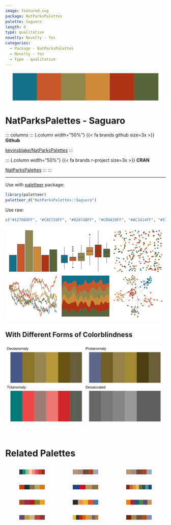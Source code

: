 ```yaml
---
image: featured.svg
package: NatParksPalettes
palette: Saguaro
length: 6
type: qualitative
novelty: Novelty - Yes
categories:
  - Package - NatParksPalettes
  - Novelty - Yes
  - Type - qualitative
---
```


![](featured.svg)

# NatParksPalettes - Saguaro 

::: columns
::: {.column width="50%"}
{{< fa brands github size=3x >}}
**Github**

[kevinsblake/NatParksPalettes](https://github.com/kevinsblake/NatParksPalettes)
:::

::: {.column width="50%"}
{{< fa brands r-project size=3x >}}
**CRAN**

[NatParksPalettes](https://CRAN.R-project.org/package=NatParksPalettes)
:::
:::

<hr> 

Use with [paletteer](https://emilhvitfeldt.github.io/paletteer/) package:

```r
library(paletteer)
paletteer_d("NatParksPalettes::Saguaro")
```

Use raw:

```r
c("#127088FF", "#C85729FF", "#92874BFF", "#CD8A39FF", "#AC3414FF", "#57643CFF")
``` 

![](examples.png) <br>

## With Different Forms of Colorblindness

![](colorblind.svg) 

<br>

# Related Palettes

<div class="list" style="display: grid; grid-template-columns: auto auto auto;"> <figure class="figure">
<a href="../../awtools/a_palette/"> <img src="../../awtools/a_palette/featured.svg" style="width: 100%;" class="figure-img"></a>
</figure> <figure class="figure">
<a href="../../ButterflyColors/hamadryas_feronia/"> <img src="../../ButterflyColors/hamadryas_feronia/featured.svg" style="width: 100%;" class="figure-img"></a>
</figure> <figure class="figure">
<a href="../../ButterflyColors/hamadryas_feronia/"> <img src="../../ButterflyColors/hamadryas_feronia/featured.svg" style="width: 100%;" class="figure-img"></a>
</figure> <figure class="figure">
<a href="../../rtist/munch/"> <img src="../../rtist/munch/featured.svg" style="width: 100%;" class="figure-img"></a>
</figure> <figure class="figure">
<a href="../../nbapalettes/pelicans_city/"> <img src="../../nbapalettes/pelicans_city/featured.svg" style="width: 100%;" class="figure-img"></a>
</figure> <figure class="figure">
<a href="../../MetBrewer/Tiepolo/"> <img src="../../MetBrewer/Tiepolo/featured.svg" style="width: 100%;" class="figure-img"></a>
</figure> <figure class="figure">
<a href="../../yarrr/rat/"> <img src="../../yarrr/rat/featured.svg" style="width: 100%;" class="figure-img"></a>
</figure> <figure class="figure">
<a href="../../lisa/EdvardMunch_1/"> <img src="../../lisa/EdvardMunch_1/featured.svg" style="width: 100%;" class="figure-img"></a>
</figure> <figure class="figure">
<a href="../../ggthemes/excel_Aspect/"> <img src="../../ggthemes/excel_Aspect/featured.svg" style="width: 100%;" class="figure-img"></a>
</figure> <figure class="figure">
<a href="../../lisa/JacobLawrence/"> <img src="../../lisa/JacobLawrence/featured.svg" style="width: 100%;" class="figure-img"></a>
</figure> <figure class="figure">
<a href="../../Redmonder/qMSORd/"> <img src="../../Redmonder/qMSORd/featured.svg" style="width: 100%;" class="figure-img"></a>
</figure> <figure class="figure">
<a href="../../NatParksPalettes/Halekala/"> <img src="../../NatParksPalettes/Halekala/featured.svg" style="width: 100%;" class="figure-img"></a>
</figure> 
</div>
